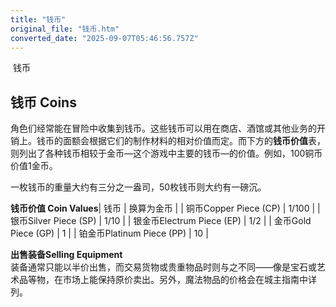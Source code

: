 ```yaml
---
title: "钱币"
original_file: "钱币.htm"
converted_date: "2025-09-07T05:46:56.757Z"
---
```


﻿ 钱币  

## 钱币 Coins

角色们经常能在冒险中收集到钱币。这些钱币可以用在商店、酒馆或其他业务的开销上。钱币的面额会根据它们的制作材料的相对价值而定。而下方的**钱币价值**表，则列出了各种钱币相较于金币—这个游戏中主要的钱币—的价值。例如，100铜币价值1金币。

一枚钱币的重量大约有三分之一盎司，50枚钱币则大约有一磅沉。

**钱币价值 Coin Values**| 钱币 | 换算为金币 |
| 铜币Copper Piece (CP) | 1/100 |
| 银币Silver Piece (SP) | 1/10 |
| 银金币Electrum Piece (EP) | 1/2 |
| 金币Gold Piece (GP) | 1 |
| 铂金币Platinum Piece (PP) | 10 |

**出售装备Selling Equipment**  
装备通常只能以半价出售，而交易货物或贵重物品时则与之不同——像是宝石或艺术品等物，在市场上能保持原价卖出。另外，魔法物品的价格会在城主指南中详列。